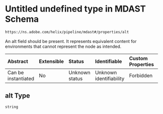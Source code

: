 # Untitled undefined type in MDAST Schema

```txt
https://ns.adobe.com/helix/pipeline/mdast#/properties/alt
```

An alt field should be present. It represents equivalent content for environments that cannot represent the node as intended.

| Abstract            | Extensible | Status         | Identifiable            | Custom Properties | Additional Properties | Access Restrictions | Defined In                                                      |
| :------------------ | :--------- | :------------- | :---------------------- | :---------------- | :-------------------- | :------------------ | :-------------------------------------------------------------- |
| Can be instantiated | No         | Unknown status | Unknown identifiability | Forbidden         | Allowed               | none                | [mdast.schema.json\*](mdast.schema.json "open original schema") |

## alt Type

`string`

